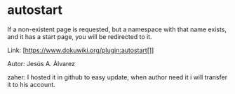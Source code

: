 autostart
=========

If a non-existent page is requested, but a namespace with that name exists, and it has a start page, you will be redirected to it.

Link: [https://www.dokuwiki.org/plugin:autostart[]]

Autor: Jesús A. Álvarez

zaher: I hosted it in github to easy update, when author need it i will transfer it to his account.
